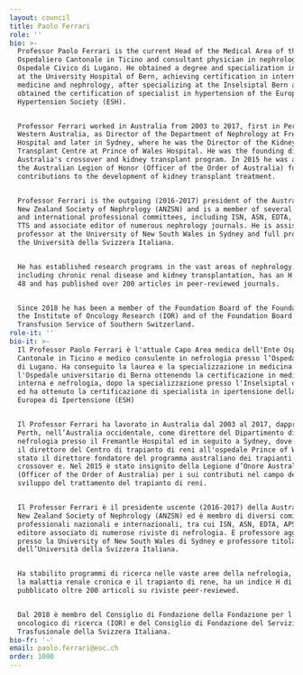 ```yaml
---
layout: council
title: Paolo Ferrari
role: ''
bio: >-
  Professor Paolo Ferrari is the current Head of the Medical Area of the Ente
  Ospedaliero Cantonale in Ticino and consultant physician in nephrology at the
  Ospedale Civico di Lugano. He obtained a degree and specialization in medicine
  at the University Hospital of Bern, achieving certification in internal
  medicine and nephrology, after specializing at the Inselsiptal Bern and
  obtained the certification of specialist in hypertension of the European
  Hypertension Society (ESH).


  Professor Ferrari worked in Australia from 2003 to 2017, first in Perth,
  Western Australia, as Director of the Department of Nephrology at Fremantle
  Hospital and later in Sydney, where he was the Director of the Kidney
  Transplant Centre at Prince of Wales Hospital. He was the founding director of
  Australia's crossover and kidney transplant program. In 2015 he was awarded
  the Australian Legion of Honor (Officer of the Order of Australia) for his
  contributions to the development of kidney transplant treatment.


  Professor Ferrari is the outgoing (2016-2017) president of the Australian and
  New Zealand Society of Nephrology (ANZSN) and is a member of several national
  and international professional committees, including ISN, ASN, EDTA, APSN and
  TTS and associate editor of numerous nephrology journals. He is assistant
  professor at the University of New South Wales in Sydney and full professor at
  the Università della Svizzera Italiana.


  He has established research programs in the vast areas of nephrology,
  including chronic renal disease and kidney transplantation, has an H index of
  48 and has published over 200 articles in peer-reviewed journals.


  Since 2018 he has been a member of the Foundation Board of the Foundation for
  the Institute of Oncology Research (IOR) and of the Foundation Board of the
  Transfusion Service of Southern Switzerland.
role-it: ''
bio-it: >-
  Il Professor Paolo Ferrari è l'attuale Capo Area medica dell'Ente Ospedaliero
  Cantonale in Ticino e medico consulente in nefrologia presso l’Ospedale Civico
  di Lugano. Ha conseguito la laurea e la specializzazione in medicina presso
  l'Ospedale universitario di Berna ottenendo la certificazione in medicina
  interna e nefrologia, dopo la specializzazione presso l'Inselsiptal di Berna
  ed ha ottenuto la certificazione di specialista in ipertensione della Società
  Europea di Ipertensione (ESH)


  Il Professor Ferrari ha lavorato in Australia dal 2003 al 2017, dapprima a
  Perth, nell’Australia occidentale, come direttore del Dipartimento di
  nefrologia presso il Fremantle Hospital ed in seguito a Sydney, dove è stato
  il direttore del Centro di trapianto di reni all'ospedale Prince of Wales. È
  stato il direttore fondatore del programma australiano dei trapianti di reni
  crossover e. Nel 2015 è stato insignito della Legione d’Onore Australiana
  (Officer of the Order of Australia) per i sui contributi nel campo dello
  sviluppo del trattamento del trapianto di reni.


  Il Professor Ferrari è il presidente uscente (2016-2017) della Australian and
  New Zealand Society of Nephrology (ANZSN) ed è membro di diversi comitati
  professionali nazionali e internazionali, tra cui ISN, ASN, EDTA, APSN e TTS e
  editore associato di numerose riviste di nefrologia. È professore aggiunto
  presso la University of New South Wales di Sydney e professore titolare
  dell’Università della Svizzera Italiana.


  Ha stabilito programmi di ricerca nelle vaste aree della nefrologia, tra cui
  la malattia renale cronica e il trapianto di rene, ha un indice H di 48 e ha
  pubblicato oltre 200 articoli su riviste peer-reviewed.


  Dal 2018 è membro del Consiglio di Fondazione della Fondazione per l’Istituto
  oncologico di ricerca (IOR) e del Consiglio di Fondazione del Servizio
  Trasfusionale della Svizzera Italiana.
bio-fr: '-'
email: paolo.ferrari@eoc.ch
order: 1000
---
```


